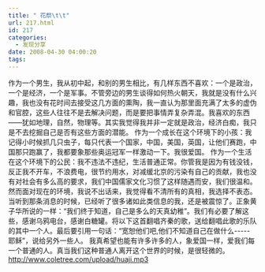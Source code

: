 ```yaml
---
title: " 花祭\t\t"
url: 217.html
id: 217
categories:
  - 发现分享
date: 2008-04-30 04:00:20
tags:
---
```


作为一个男生，我从初中起，和别的男生相比，有几样东西不喜欢：一个是政治，一个是经济，一个是军事。不管旁边的男生谈得如何热火朝天，我就是没有什么兴趣，我也没有花时间去接受这几方面的熏陶，我一直认为那里面充满了太多的虚伪和官腔，这些人往往不是去解决问题，而是要把事情弄复杂弄混。我喜欢的东西——犹如地理，自然，物理等。其实我觉得我并非一定就是政治，经济白痴，我只是不去挖掘自己是否有这些方面的潜能。 作为一个成长在这个环境下的小孩：我记得小时候抓几只虫子，每只代表一个国家，中国，美国，英国，让他们赛跑，中国那只跑赢了，我都要象那些奥运冠军一样激动一下。我很爱国。 作为一个生活在这个环境下的公民：我不违法不违纪，生活普通正常。你管我是因为有钱没钱，反正我不开车，不浪费电，很节约用水，对减缓北京的污染有自己的贡献，我也没有对社会有多么高的要求，我们中国儒家文化习惯了这样随遇而安，我们很温和。 然而面对现在的环境，我说不出话来，我觉得看不清所有的真相，我选择不表态。 当听到那条消息的时候，已经听了很多诸如此类信息的我，还是被震惊了。正象黄子华所说的一样：“我们终于知道，自己是多么的天真幼稚”。我们有必要了解这些，感谢乌鸦电台，感谢白糖罐。将以下这首翻唱齐秦的歌，送给翻唱此歌的乐队的其中一个人。最后要引用一句话：“宽恕他们吧,他们不知道自己在做什么-----耶稣”，说给另外一些人。 我真希望也能有许多许多的人，象爱国一样，爱我们每一个普通的人。真当我们这种普通人离开这个世界的时候，是很轻微的。 http://www.coletree.com/upload/huaji.mp3